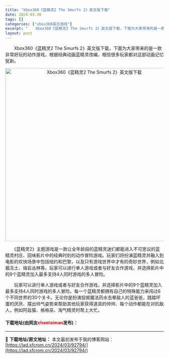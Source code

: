 ```yaml
---
title: "Xbox360《蓝精灵2 The Smurfs 2》英文版下载"
date: 2024-03-30
tags: []
categories: ["xbox360英日游戏"]
excerpt: "　　Xbox360《蓝精灵2 The Smurfs 2》英文版下载，下面为大家带来的是一款非常好玩的动作游戏，根据经典动画蓝精灵改编，相信很多玩家都对这部动画记忆犹新。 　　《蓝精灵2》主题游戏是一款让全年龄段的蓝精灵迷们都能进入不可思议的蓝精灵村庄、回味影片中的经典时刻的动作冒险游戏。玩家们将扮演&hellip;"
layout: post
---
```


 <p>　　Xbox360《蓝精灵2 The Smurfs 2》英文版下载，下面为大家带来的是一款非常好玩的动作游戏，根据经典动画蓝精灵改编，相信很多玩家都对这部动画记忆犹新。</p> <p align="center"><img align="" border="0" src="https://lad.sfcrom.cn/wp-content/uploads/2024/03/20240330_6607d7db3310e.webp" width="550" alt="Xbox360《蓝精灵2 The Smurfs 2》英文版下载" /></p> <p>　　《蓝精灵2》主题游戏是一款让全年龄段的蓝精灵迷们都能进入不可思议的蓝精灵村庄、回味影片中的经典时刻的动作冒险游戏。玩家们将扮演蓝精灵并融入到电影的欢快场景中包括纽约和巴黎，以及只有游戏世界中才有的奇妙世界，例如北极冻土、熔岩丛林等。玩家可以进行单人游戏或者与好友合作游戏，并选择影片中的9个蓝精灵加入最多支持4人同时游戏的多人冒险。</p> <p>　　玩家可以进行单人游戏或者与好友合作游戏，并选择影片中的9个蓝精灵加入最多支持4人同时游戏的多人冒险。每一个蓝精灵都拥有自己的特殊能力来闯过6个不同世界的30个关卡。无论你是扮演投掷魔法药水击晕敌人的蓝爸爸，践踏坏蛋的厌厌、摆出帅气姿势来帮助其他玩家获得道具的帅帅、每个动作都能在对抗敌人，例如阿兹猫、格格巫、淘气精灵时帮上大忙。</p> <p><h4>下载地址(由网友<font color="red">chantaiman</font>发布)：</h4></p> 

---
📖 **下载地址/原文地址：** 本文最初发布于我的博客网站：[https://lad.sfcrom.cn/2024/03/92794/](https://lad.sfcrom.cn/2024/03/92794/)
